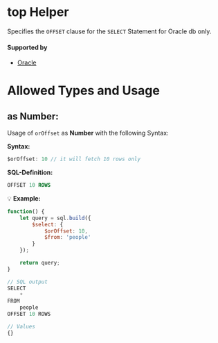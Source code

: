 # top Helper
Specifies the `OFFSET` clause for the `SELECT` Statement for Oracle db only.

#### Supported by
- [Oracle](https://www.oracletutorial.com/oracle-basics/oracle-fetch/)

# Allowed Types and Usage

## as Number:

Usage of `orOffset` as **Number** with the following Syntax:

**Syntax:**

```javascript
$orOffset: 10 // it will fetch 10 rows only
```

**SQL-Definition:**
```sql
OFFSET 10 ROWS
```

:bulb: **Example:**
```javascript
function() {
    let query = sql.build({
        $select: {
            $orOffset: 10,
            $from: 'people'
        }
    });

    return query;
}

// SQL output
SELECT
    *
FROM
    people
OFFSET 10 ROWS

// Values
{}
```
